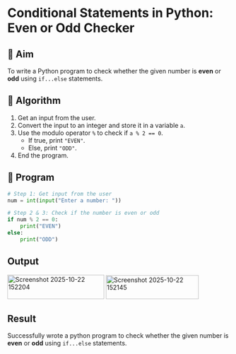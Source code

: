 # Conditional Statements in Python: Even or Odd Checker

## 🎯 Aim
To write a Python program to check whether the given number is **even** or **odd** using `if...else` statements.

## 🧠 Algorithm
1. Get an input from the user.
2. Convert the input to an integer and store it in a variable `a`.
3. Use the modulo operator `%` to check if `a % 2 == 0`.
   - If true, print `"EVEN"`.
   - Else, print `"ODD"`.
4. End the program.

## 🧾 Program
```py
# Step 1: Get input from the user
num = int(input("Enter a number: "))

# Step 2 & 3: Check if the number is even or odd
if num % 2 == 0:
    print("EVEN")
else:
    print("ODD")
```
## Output
<img width="219" height="55" alt="Screenshot 2025-10-22 152204" src="https://github.com/user-attachments/assets/4ab2b956-6b37-4d42-ad16-d2c7ed5fe2b0" />
<img width="210" height="54" alt="Screenshot 2025-10-22 152145" src="https://github.com/user-attachments/assets/f3cc440e-d329-4feb-ac4b-207637a2454e" />


## Result
Successfully wrote a python program to check whether the given number is **even** or **odd** using `if...else` statements.
